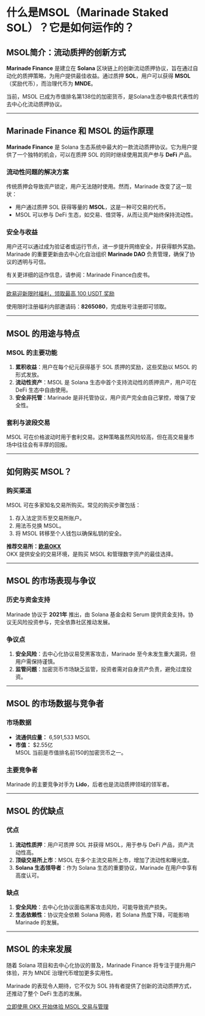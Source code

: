 # 什么是MSOL（Marinade Staked SOL）？它是如何运作的？



## MSOL简介：流动质押的创新方式

**Marinade Finance** 是建立在 **Solana** 区块链上的创新流动质押协议，旨在通过自动化的质押策略，为用户提供最佳收益。通过质押 **SOL**，用户可以获得 **MSOL**（奖励代币），而治理代币为 **MNDE**。

当前，MSOL 已成为市值排名第138位的加密货币，是Solana生态中极具代表性的去中心化流动质押协议。

---

## Marinade Finance 和 MSOL 的运作原理

**Marinade Finance** 是 Solana 生态系统中最大的一款流动质押协议。它为用户提供了一个独特的机会，可以在质押 SOL 的同时继续使用其资产参与 **DeFi** 产品。

### **流动性问题的解决方案**
传统质押会导致资产锁定，用户无法随时使用。然而，Marinade 改变了这一现状：
- 用户通过质押 SOL 获得等量的 **MSOL**，这是一种可交易的代币。
- MSOL 可以参与 DeFi 生态，如交易、借贷等，从而让资产始终保持流动性。

### **安全与收益**
用户还可以通过成为验证者或运行节点，进一步提升网络安全，并获得额外奖励。Marinade 的重要更新由去中心化自治组织 **Marinade DAO** 负责管理，确保了协议的透明与可信。

有关更详细的运作信息，请参阅：Marinade Finance白皮书。

---
[欧易迎新限时福利，领取最高 100 USDT 奖励](https://bit.ly/OKXe)

使用限时注册福利内部邀请码：**8265080**，完成账号注册即可领取。

---
## MSOL 的用途与特点

### **MSOL 的主要功能**
1. **累积收益**：用户在每个纪元获得基于 SOL 质押的奖励，这些奖励以 MSOL 的形式发放。
2. **流动性资产**：MSOL 是 Solana 生态中首个支持流动性的质押资产，用户可在 DeFi 生态中自由使用。
3. **安全非托管**：Marinade 是非托管协议，用户资产完全由自己掌控，增强了安全性。

### **套利与波段交易**
MSOL 可在价格波动时用于套利交易。这种策略虽然风险较高，但在高交易量市场中往往会有丰厚的回报。

---

## 如何购买 MSOL？

### **购买渠道**
MSOL 可在多家知名交易所购买。常见的购买步骤包括：
1. 存入法定货币至交易所账户。
2. 用法币兑换 MSOL。
3. 将 MSOL 转移至个人钱包以确保私钥的安全。

**推荐交易所：[欧易OKX](https://bit.ly/OKXe)**  
OKX 提供安全的交易环境，是购买 MSOL 和管理数字资产的最佳选择。

---

## MSOL 的市场表现与争议

### **历史与资金支持**
Marinade 协议于 **2021年** 推出，由 Solana 基金会和 Serum 提供资金支持。协议无风险投资参与，完全依靠社区推动发展。

### **争议点**
1. **安全风险**：去中心化协议易受黑客攻击，Marinade 至今未发生重大漏洞，但用户需保持谨慎。
2. **监管问题**：加密货币市场缺乏监管，投资者需对自身资产负责，避免过度投资。

---

## MSOL 的市场数据与竞争者

### **市场数据**
- **流通供应量：** 6,591,533 MSOL  
- **市值：** $2.55亿  
MSOL 当前是市值排名前150的加密货币之一。

### **主要竞争者**
Marinade 的主要竞争对手为 **Lido**，后者也是流动质押领域的领军者。

---

## MSOL 的优缺点

### **优点**
1. **流动性质押**：用户可质押 SOL 并获得 MSOL，用于参与 DeFi 产品，资产流动性高。
2. **顶级交易所上市**：MSOL 在多个主流交易所上市，增加了流动性和曝光度。
3. **Solana 生态领导者**：作为 Solana 生态的重要协议，Marinade 在用户中享有高度认可。

### **缺点**
1. **安全风险**：去中心化协议面临黑客攻击风险，可能导致资产损失。
2. **生态依赖性**：协议完全依赖 Solana 网络，若 Solana 热度下降，可能影响 Marinade 的发展。

---

## MSOL 的未来发展

随着 Solana 项目和去中心化协议的普及，Marinade Finance 将专注于提升用户体验，并为 MNDE 治理代币增加更多实用性。

Marinade 的表现令人期待，它不仅为 SOL 持有者提供了创新的流动质押方式，还推动了整个 DeFi 生态的发展。

[立即使用 OKX 开始体验 MSOL 交易与管理](https://bit.ly/OKXe)
